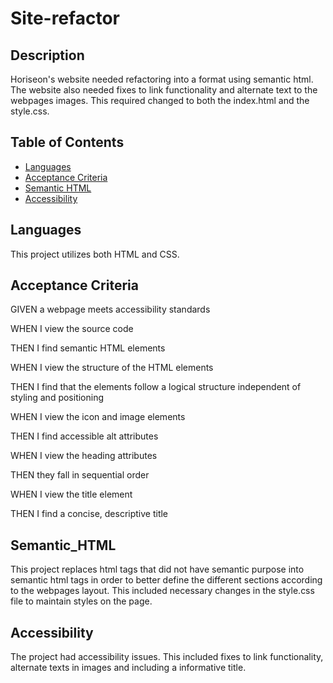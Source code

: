 # Site-refactor

## Description 

Horiseon's website needed refactoring into a format using semantic html. The website also needed fixes to link functionality and alternate text to the webpages images. This required changed to both the index.html and the style.css.

## Table of Contents

* [Languages](#Languages)
* [Acceptance Criteria](#Requirements)
* [Semantic HTML](#Semantic_Html)
* [Accessibility](#Accessibility)




## Languages
This project utilizes both HTML and CSS. 

## Acceptance Criteria

GIVEN a webpage meets accessibility standards

WHEN I view the source code

THEN I find semantic HTML elements

WHEN I view the structure of the HTML elements

THEN I find that the elements follow a logical structure independent of styling and positioning

WHEN I view the icon and image elements

THEN I find accessible alt attributes

WHEN I view the heading attributes

THEN they fall in sequential order

WHEN I view the title element

THEN I find a concise, descriptive title


## Semantic_HTML 
This project replaces html tags that did not have semantic purpose into semantic html tags in order to better define the different sections according to the webpages layout. This included necessary changes in the style.css file to maintain styles on the page. 

## Accessibility
The project had accessibility issues. This included fixes to link functionality, alternate texts in images and including a informative title.